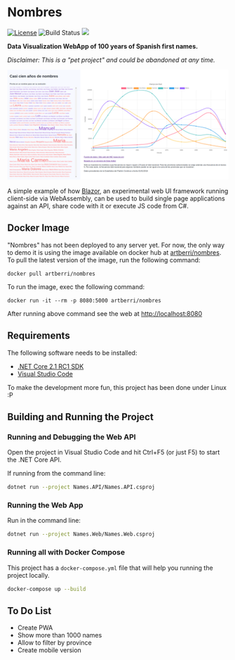 # Nombres

[![License](https://img.shields.io/badge/License-Apache%202.0-blue.svg)](https://opensource.org/licenses/Apache-2.0)
![Build Status](https://berriart.visualstudio.com/_apis/public/build/definitions/436fee41-609f-4897-b276-9c77adfba929/9/badge)
[![](https://images.microbadger.com/badges/version/artberri/nombres.svg)](https://hub.docker.com/r/artberri/nombres/)

**Data Visualization WebApp of 100 years of Spanish first names.**

*Disclaimer: This is a "pet project" and could be abandoned at any time.*

![Screenshot](screenshot.png)

A simple example of how [Blazor](https://github.com/aspnet/Blazor), an experimental web UI framework running client-side via WebAssembly, can be used to build single page applications against an API, share code with it or execute JS code from C#.

## Docker Image

"Nombres" has not been deployed to any server yet. For now, the only way to demo it is using the image available on docker hub at [artberri/nombres](https://hub.docker.com/r/artberri/nombres/). To pull the latest version of the image, run the following command:

```
docker pull artberri/nombres
```

To run the image, exec the following command:

```
docker run -it --rm -p 8080:5000 artberri/nombres
```

After running above command see the web at [http://localhost:8080](http://localhost:8080)

## Requirements

The following software needs to be installed:

- [.NET Core 2.1 RC1 SDK](https://www.microsoft.com/net/download/dotnet-core/sdk-2.1.300-rc1)
- [Visual Studio Code](https://code.visualstudio.com/)

To make the development more fun, this project has been done under Linux :P

## Building and Running the Project

### Running and Debugging the Web API

Open the project in Visual Studio Code and hit Ctrl+F5 (or just F5) to start the .NET Core API.

If running from the command line:

```bash
dotnet run --project Names.API/Names.API.csproj
```

### Running the Web App

Run in the command line:

```bash
dotnet run --project Names.Web/Names.Web.csproj
```

### Running all with Docker Compose

This project has a `docker-compose.yml` file that will help you running the project locally.

```bash
docker-compose up --build
```

## To Do List

- Create PWA
- Show more than 1000 names
- Allow to filter by province
- Create mobile version
